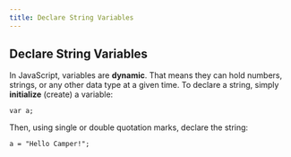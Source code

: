 ```yaml
---
title: Declare String Variables
---
```

## Declare String Variables

<!-- The article goes here, in GitHub-flavored Markdown. Feel free to add YouTube videos, images, and CodePen/JSBin embeds  -->
In JavaScript, variables are <strong>dynamic</strong>. That means they can hold numbers, strings, or any other data type at a given time. To declare a string, simply <strong>initialize</strong> (create) a variable:

    var a;
    
Then, using single or double quotation marks, declare the string:

    a = "Hello Camper!";
